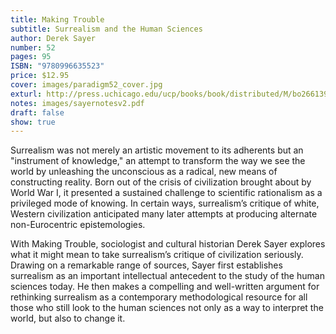 ```yaml
---
title: Making Trouble
subtitle: Surrealism and the Human Sciences
author: Derek Sayer
number: 52
pages: 95
ISBN: "9780996635523"
price: $12.95
cover: images/paradigm52_cover.jpg
exturl: http://press.uchicago.edu/ucp/books/book/distributed/M/bo26613964.html
notes: images/sayernotesv2.pdf
draft: false
show: true
---
```

Surrealism was not merely an artistic movement to its adherents but an "instrument of knowledge," an attempt to transform the way we see the world by unleashing the unconscious as a radical, new means of constructing reality. Born out of the crisis of civilization brought about by World War I, it presented a sustained challenge to scientific rationalism as a privileged mode of knowing. In certain ways, surrealism’s critique of white, Western civilization anticipated many later attempts at producing alternate non-Eurocentric epistemologies.

With Making Trouble, sociologist and cultural historian Derek Sayer explores what it might mean to take surrealism’s critique of civilization seriously. Drawing on a remarkable range of sources, Sayer first establishes surrealism as an important intellectual antecedent to the study of the human sciences today. He then makes a compelling and well-written argument for rethinking surrealism as a contemporary methodological resource for all those who still look to the human sciences not only as a way to interpret the world, but also to change it.